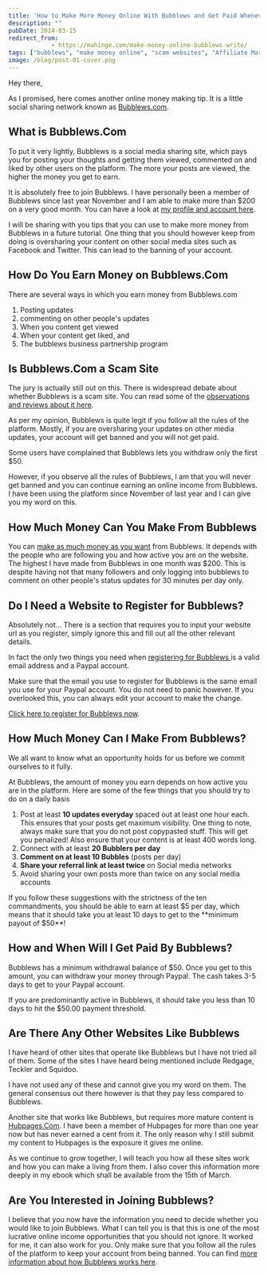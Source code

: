 ```yaml
---
title: 'How to Make More Money Online With Bubblews and Get Paid Whenever You Want'
description: ""
pubDate: 2014-03-15
redirect_from:
            - https://mahinge.com/make-money-online-bubblews-write/
tags: ["bubblews", "make money online", "scam websites", "Affiliate Marketing"]
image: /blog/post-01-cover.png
---
```

Hey there,

As I promised, here comes another online money making tip. It is a little social sharing network known as [Bubblews.com](https://mahinge.com/wp-content/uploads/2014/03/?referral=529eeb383798e11.06219444).

## **What is Bubblews.Com**

To put it very lightly, Bubblews is a social media sharing site, which pays you for posting your thoughts and getting them viewed, commented on and liked by other users on the platform. The more your posts are viewed, the higher the money you get to earn.

It is absolutely free to join Bubblews. I have personally been a member of Bubblews since last year November and I am able to make more than \$200 on a very good month. You can have a look at [my profile and account here](http://www.bubblews.com/account/105810-ex-girlfriend/?referral=529eeb383798e1.06219444).

I will be sharing with you tips that you can use to make more money from Bubblews in a future tutorial. One thing that you should however keep from doing is oversharing your content on other social media sites such as Facebook and Twitter. This can lead to the banning of your account.

## **How Do You Earn Money on Bubblews.Com**

There are several ways in which you earn money from Bubblews.com

1.  Posting updates
2.  commenting on other people's updates
3.  When you content get viewed
4.  When your content get liked, and
5.  The bubblews business partnership program

## **Is Bubblews.Com a Scam Site**

The jury is actually still out on this. There is widespread debate about whether Bubblews is a scam site. You can read some of the [observations and reviews about it here](https://mahinge.com/visit/Bubblews).

As per my opinion, Bubblews is quite legit if you follow all the rules of the platform. Mostly, if you are oversharing your updates on other media updates, your account will get banned and you will not get paid.

Some users have complained that Bubblews lets you withdraw only the first \$50.

However, if you observe all the rules of Bubblews, I am that you will never get banned and you can continue earning an online income from Bubblews. I have been using the platform since November of last year and I can give you my word on this.

## **How Much Money Can You Make From Bubblews**

You can [make as much money as you want](https://mahinge.com/can-make-money-freelancing-kenya/ "freelancers in Kenya") from Bubblews. It depends with the people who are following you and how active you are on the website. The highest I have made from Bubblews in one month was \$200. This is despite having not that many followers and only logging into bubblews to comment on other people's status updates for 30 minutes per day only.

## **Do I Need a Website to Register for Bubblews?**

Absolutely not... There is a section that requires you to input your website url as you register, simply ignore this and fill out all the other relevant details.

In fact the only two things you need when [registering for Bubblews ](https://mahinge.com/wp-content/uploads/2014/03/?referral=529eeb383798e11.06219444)is a valid email address and a Paypal account.

Make sure that the email you use to register for Bubblews is the same email you use for your Paypal account. You do not need to panic however. If you overlooked this, you can always edit your account to make the change.

[Click here to register for Bubblews now](https://mahinge.com/wp-content/uploads/2014/03/?referral=529eeb383798e11.06219444).

## **How Much Money Can I Make From Bubblews?**

We all want to know what an opportunity holds for us before we commit ourselves to it fully.

At Bubblews, the amount of money you earn depends on how active you are in the platform. Here are some of the few things that you should try to do on a daily basis

1.  Post at least **10 updates everyday** spaced out at least one hour each. This ensures that your posts get maximum visibility. One thing to note, always make sure that you do not post copypasted stuff. This will get you penalized! Also ensure that your content is at least 400 words long.
2.  Connect with at least **20 Bubblers per day**
3.  **Comment on at least 10 Bubbles** (posts per day)
4.  **Share your referral link at least twice** on Social media networks
5.  Avoid sharing your own posts more than twice on any social media accounts

If you follow these suggestions with the strictness of the ten commandments, you should be able to earn at least $5 per day, which means that it should take you at least 10 days to get to the **minimum payout of $50\*\*!

## **How and When Will I Get Paid By Bubblews?**

Bubblews has a minimum withdrawal balance of \$50. Once you get to this amount, you can withdraw your money through Paypal. The cash takes 3-5 days to get to your Paypal account.

If you are predominantly active in Bubblews, it should take you less than 10 days to hit the \$50.00 payment threshold.

## **Are There Any Other Websites Like Bubblews**

I have heard of other sites that operate like Bubblews but I have not tried all of them. Some of the sites I have heard being mentioned include Redgage, Teckler and Squidoo.

I have not used any of these and cannot give you my word on them. The general consensus out there however is that they pay less compared to Bubblews.

Another site that works like Bubblews, but requires more mature content is [Hubpages.Com](https://mahinge.com/wp-content/uploads/2014/03/feed). I have been a member of Hubpages for more than one year now but has never earned a cent from it. The only reason why I still submit my content to Hubpages is the exposure it gives me online.

As we continue to grow together, I will teach you how all these sites work and how you can make a living from them. I also cover this information more deeply in my ebook which shall be available from the 15th of March.

## **Are You Interested in Joining Bubblews?**

I believe that you now have the information you need to decide whether you would like to join Bubblews. What I can tell you is that this is one of the most lucrative online income opportunities that you should not ignore. It worked for me, it can also work for you. Only make sure that you follow all the rules of the platform to keep your account from being banned. You can find [more information about how Bubblews works here](http://www.bubblews.com/about/?referral=529eeb383798e1.06219444).
